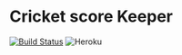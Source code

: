 # Cricket score Keeper

[![Build Status](https://travis-ci.org/dyllanhope/cricket-score-keeper.svg?branch=master)](https://travis-ci.org/dyllanhope/cricket-score-keeper) ![Heroku](https://heroku-badge.herokuapp.com/?app=cricket-match-scorer)
